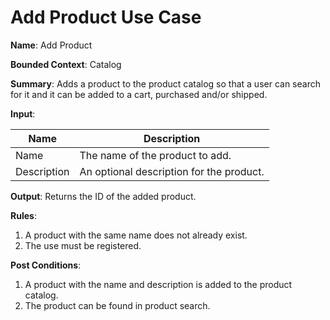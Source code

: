 # Add Product Use Case

**Name**:  Add Product

**Bounded Context**: Catalog

**Summary**: Adds a product to the product catalog so that a user can search for it and it can be added to a cart, purchased and/or shipped.

**Input**:

| Name        | Description                              | 
| ----------- | ---------------------------------------- | 
| Name        | The name of the product to add.          | 
| Description | An optional description for the product. |

**Output**: Returns the ID of the added product.

**Rules**: 
1. A product with the same name does not already exist.
2. The use must be registered.

**Post Conditions**:
1. A product with the name and description is added to the product catalog.
2. The product can be found in product search.